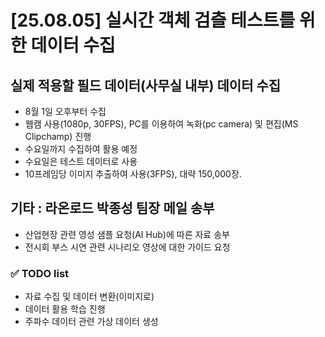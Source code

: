 # [25.08.05] 실시간 객체 검츨 테스트를 위한 데이터 수집

## 실제 적용할 필드 데이터(사무실 내부) 데이터 수집
 - 8월 1일 오후부터 수집
 - 웹캠 사용(1080p, 30FPS), PC를 이용하여 녹화(pc camera) 및 편집(MS Clipchamp) 진행
 - 수요일까지 수집하여 활용 예정
 - 수요일은 테스트 데이터로 사용
 - 10프레임당 이미지 추출하여 사용(3FPS), 대략 150,000장.

## 기타 : 라온로드 박종성 팀장 메일 송부
 - 산업현장 관련 영성 샘플 요청(AI Hub)에 따른 자료 송부
 - 전시회 부스 시연 관련 시나리오 영상에 대한 가이드 요청


### ✅ TODO list
 - 자료 수집 및 데이터 변환(이미지로)
 - 데이터 활용 학습 진행
 - 주파수 데이터 관련 가상 데이터 생성

 <!-- VS code로 확인 가능, 단축키 : ctrl + shift + v -->